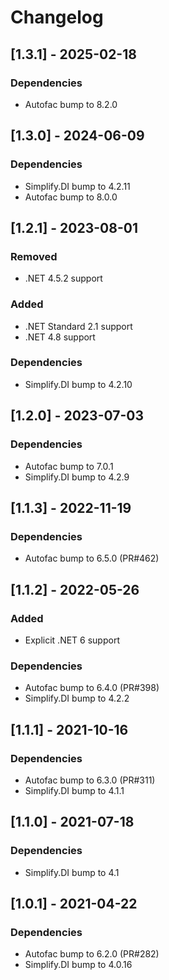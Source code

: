 # Changelog

## [1.3.1] - 2025-02-18

### Dependencies

- Autofac bump to 8.2.0

## [1.3.0] - 2024-06-09

### Dependencies

- Simplify.DI bump to 4.2.11
- Autofac bump to 8.0.0

## [1.2.1] - 2023-08-01

### Removed

- .NET 4.5.2 support

### Added

- .NET Standard 2.1 support
- .NET 4.8 support

### Dependencies

- Simplify.DI bump to 4.2.10

## [1.2.0] - 2023-07-03

### Dependencies

- Autofac bump to 7.0.1
- Simplify.DI bump to 4.2.9

## [1.1.3] - 2022-11-19

### Dependencies

- Autofac bump to 6.5.0 (PR#462)

## [1.1.2] - 2022-05-26

### Added

- Explicit .NET 6 support

### Dependencies

- Autofac bump to 6.4.0 (PR#398)
- Simplify.DI bump to 4.2.2

## [1.1.1] - 2021-10-16

### Dependencies

- Autofac bump to 6.3.0 (PR#311)
- Simplify.DI bump to 4.1.1

## [1.1.0] - 2021-07-18

### Dependencies

- Simplify.DI bump to 4.1

## [1.0.1] - 2021-04-22

### Dependencies

- Autofac bump to 6.2.0 (PR#282)
- Simplify.DI bump to 4.0.16
